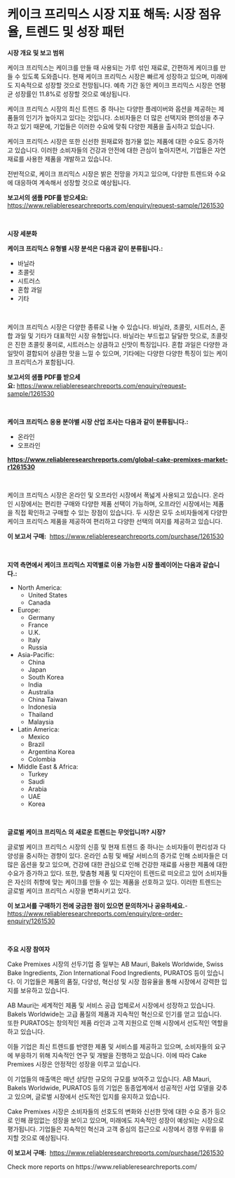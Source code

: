 <p><h1>케이크 프리믹스 시장 지표 해독: 시장 점유율, 트렌드 및 성장 패턴</h1></p><p><strong>시장 개요 및 보고 범위</strong></p>
<p><p>케이크 프리믹스는 케이크를 만들 때 사용되는 가루 섞인 재료로, 간편하게 케이크를 만들 수 있도록 도와줍니다. 현재 케이크 프리믹스 시장은 빠르게 성장하고 있으며, 미래에도 지속적으로 성장할 것으로 전망됩니다. 예측 기간 동안 케이크 프리믹스 시장은 연평균 성장률인 11.8%로 성장할 것으로 예상됩니다.</p><p>케이크 프리믹스 시장의 최신 트렌드 중 하나는 다양한 플레이버와 옵션을 제공하는 제품들의 인기가 높아지고 있다는 것입니다. 소비자들은 더 많은 선택지와 편의성을 추구하고 있기 때문에, 기업들은 이러한 수요에 맞춰 다양한 제품을 출시하고 있습니다.</p><p>케이크 프리믹스 시장은 또한 신선한 원재료와 첨가물 없는 제품에 대한 수요도 증가하고 있습니다. 이러한 소비자들의 건강과 안전에 대한 관심이 높아지면서, 기업들은 자연 재료를 사용한 제품을 개발하고 있습니다.</p><p>전반적으로, 케이크 프리믹스 시장은 밝은 전망을 가지고 있으며, 다양한 트렌드와 수요에 대응하여 계속해서 성장할 것으로 예상됩니다.</p></p>
<p><strong>보고서의 샘플 PDF를 받으세요:</strong> <a href="https://www.reliableresearchreports.com/enquiry/request-sample/1261530">https://www.reliableresearchreports.com/enquiry/request-sample/1261530</a></p>
<p>&nbsp;</p>
<p><strong>시장 세분화</strong></p>
<p><strong>케이크 프리믹스 유형별 시장 분석은 다음과 같이 분류됩니다.:</strong></p>
<p><ul><li>바닐라</li><li>초콜릿</li><li>시트러스</li><li>혼합 과일</li><li>기타</li></ul></p>
<p>&nbsp;</p>
<p><p>케이크 프리믹스 시장은 다양한 종류로 나눌 수 있습니다. 바닐라, 초콜릿, 시트러스, 혼합 과일 및 기타가 대표적인 시장 유형입니다. 바닐라는 부드럽고 달달한 맛으로, 초콜릿은 진한 초콜릿 풍미로, 시트러스는 상큼하고 신맛이 특징입니다. 혼합 과일은 다양한 과일맛이 결합되어 상큼한 맛을 느낄 수 있으며, 기타에는 다양한 다양한 특징이 있는 케이크 프리믹스가 포함됩니다.</p></p>
<p><strong>보고서의 샘플 PDF를 받으세요:</strong>&nbsp;<a href="https://www.reliableresearchreports.com/enquiry/request-sample/1261530">https://www.reliableresearchreports.com/enquiry/request-sample/1261530</a></p>
<p>&nbsp;</p>
<p><strong> 케이크 프리믹스 응용 분야별 시장 산업 조사는 다음과 같이 분류됩니다.:</strong></p>
<p><ul><li>온라인</li><li>오프라인</li></ul></p>
<p><strong><a href="https://www.reliableresearchreports.com/global-cake-premixes-market-r1261530">https://www.reliableresearchreports.com/global-cake-premixes-market-r1261530</a></strong></p>
<p>&nbsp;</p>
<p><p>케이크 프리믹스 시장은 온라인 및 오프라인 시장에서 폭넓게 사용되고 있습니다. 온라인 시장에서는 편리한 구매와 다양한 제품 선택이 가능하며, 오프라인 시장에서는 제품을 직접 확인하고 구매할 수 있는 장점이 있습니다. 두 시장은 모두 소비자들에게 다양한 케이크 프리믹스 제품을 제공하여 편리하고 다양한 선택의 여지를 제공하고 있습니다.</p></p>
<p><strong>이 보고서 구매:</strong>&nbsp; <a href="https://www.reliableresearchreports.com/purchase/1261530">https://www.reliableresearchreports.com/purchase/1261530</a></p>
<p>&nbsp;</p>
<p><strong>지역 측면에서 케이크 프리믹스 지역별로 이용 가능한 시장 플레이어는 다음과 같습니다.:</strong></p>
<p><ul>
    <li>
        North America:
        <ul>
            <li>United States</li>
            <li>Canada</li>
        </ul>
    </li>
    <li>
        Europe:
        <ul>
            <li>Germany</li>
            <li>France</li>
            <li>U.K.</li>
            <li>Italy</li>
            <li>Russia</li>
        </ul>
    </li>
    <li>
        Asia-Pacific:
        <ul>
            <li>China</li>
            <li>Japan</li>
            <li>South Korea</li>
            <li>India</li>
            <li>Australia</li>
            <li>China Taiwan</li>
            <li>Indonesia</li>
            <li>Thailand</li>
            <li>Malaysia</li>
        </ul>
    </li>
    <li>
        Latin America:
        <ul>
            <li>Mexico</li>
            <li>Brazil</li>
            <li>Argentina Korea</li>
            <li>Colombia</li>
        </ul>
    </li>
    <li>
        Middle East & Africa:
        <ul>
            <li>Turkey</li>
            <li>Saudi</li>
            <li>Arabia</li>
            <li>UAE</li>
            <li>Korea</li>
        </ul>
    </li>
    </ul></p>
<p>&nbsp;</p>
<p><strong>글로벌 케이크 프리믹스 의 새로운 트렌드는 무엇입니까? 시장?</strong></p>
<p><p>글로벌 케이크 프리믹스 시장의 신흥 및 현재 트렌드 중 하나는 소비자들이 편리성과 다양성을 중시하는 경향이 있다. 온라인 쇼핑 및 배달 서비스의 증가로 인해 소비자들은 더 많은 옵션을 찾고 있으며, 건강에 대한 관심으로 인해 건강한 재료를 사용한 제품에 대한 수요가 증가하고 있다. 또한, 맞춤형 제품 및 디자인이 트렌드로 떠오르고 있어 소비자들은 자신의 취향에 맞는 케이크를 만들 수 있는 제품을 선호하고 있다. 이러한 트렌드는 글로벌 케이크 프리믹스 시장을 변화시키고 있다.</p></p>
<p><strong>이 보고서를 구매하기 전에 궁금한 점이 있으면 문의하거나 공유하세요.</strong>- <a href="https://www.reliableresearchreports.com/enquiry/pre-order-enquiry/1261530">https://www.reliableresearchreports.com/enquiry/pre-order-enquiry/1261530</a></p>
<p>&nbsp;</p>
<p><strong>주요 시장 참여자</strong></p>
<p><p>Cake Premixes 시장의 선두기업 중 일부는 AB Mauri, Bakels Worldwide, Swiss Bake Ingredients, Zion International Food Ingredients, PURATOS 등이 있습니다. 이 기업들은 제품의 품질, 다양성, 혁신성 및 시장 점유율을 통해 시장에서 강력한 입지를 보유하고 있습니다.</p><p>AB Mauri는 세계적인 제품 및 서비스 공급 업체로서 시장에서 성장하고 있습니다. Bakels Worldwide는 고급 품질의 제품과 지속적인 혁신으로 인기를 얻고 있습니다. 또한 PURATOS는 창의적인 제품 라인과 고객 지원으로 인해 시장에서 선도적인 역할을 하고 있습니다.</p><p>이들 기업은 최신 트렌드를 반영한 제품 및 서비스를 제공하고 있으며, 소비자들의 요구에 부응하기 위해 지속적인 연구 및 개발을 진행하고 있습니다. 이에 따라 Cake Premixes 시장은 안정적인 성장을 이루고 있습니다.</p><p>이 기업들의 매출액은 매년 상당한 규모의 규모를 보여주고 있습니다. AB Mauri, Bakels Worldwide, PURATOS 등의 기업은 동종업계에서 성공적인 사업 모델을 갖추고 있으며, 글로벌 시장에서 선도적인 입지를 유지하고 있습니다.</p><p>Cake Premixes 시장은 소비자들의 선호도의 변화와 신선한 맛에 대한 수요 증가 등으로 인해 끊임없는 성장을 보이고 있으며, 미래에도 지속적인 성장이 예상되는 시장으로 평가됩니다. 기업들은 지속적인 혁신과 고객 중심의 접근으로 시장에서 경쟁 우위를 유지할 것으로 예상됩니다.</p></p>
<p><strong>이 보고서 구매:</strong>&nbsp;&nbsp;<a href="https://www.reliableresearchreports.com/purchase/1261530">https://www.reliableresearchreports.com/purchase/1261530</a></p>
<p>Check more reports on https://www.reliableresearchreports.com/</p>